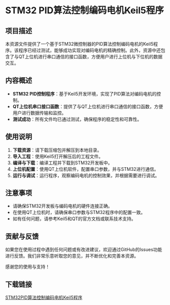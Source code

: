 # STM32 PID算法控制编码电机Keil5程序

## 项目描述

本资源文件提供了一个基于STM32微控制器的PID算法控制编码电机的Keil5程序。该程序已经过测试，能够成功实现对编码电机的精确控制。此外，资源中还包含了与QT上位机进行串口通信的接口函数，方便用户进行上位机与下位机的数据交互。

## 内容概述

- **STM32 PID控制程序**：基于Keil5开发环境，实现了PID算法对编码电机的控制。
- **QT上位机串口接口函数**：提供了与QT上位机进行串口通信的接口函数，方便用户进行数据传输和监控。
- **测试成功**：所有文件均已通过测试，确保程序的稳定性和可靠性。

## 使用说明

1. **下载资源**：请下载压缩包并解压到本地目录。
2. **导入工程**：使用Keil5打开解压后的工程文件。
3. **编译与下载**：编译工程并下载到STM32开发板中。
4. **上位机配置**：使用QT上位机软件，配置串口参数，并与STM32进行通信。
5. **运行与调试**：运行程序，观察编码电机的控制效果，并根据需要进行调试。

## 注意事项

- 请确保STM32开发板与编码电机的硬件连接正确。
- 在使用QT上位机时，请确保串口参数与STM32程序中的配置一致。
- 如有任何问题，请参考Keil5和QT的官方文档或联系技术支持。

## 贡献与反馈

如果您在使用过程中遇到任何问题或有改进建议，欢迎通过GitHub的Issues功能进行反馈。我们非常乐意听取您的意见，并不断优化和完善本资源。

感谢您的使用与支持！

## 下载链接

[STM32PID算法控制编码电机Keil5程序](https://pan.quark.cn/s/65388f1285b8)